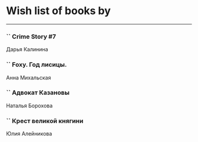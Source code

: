 # Wish list of books by [](https://ok.ru/profile/536771522733)
---

### `` Crime Story #7
Дарья Калинина

### `` Foxy. Год лисицы.
Анна Михальская

### `` Адвокат Казановы
Наталья Борохова

### `` Крест великой княгини
Юлия Алейникова

